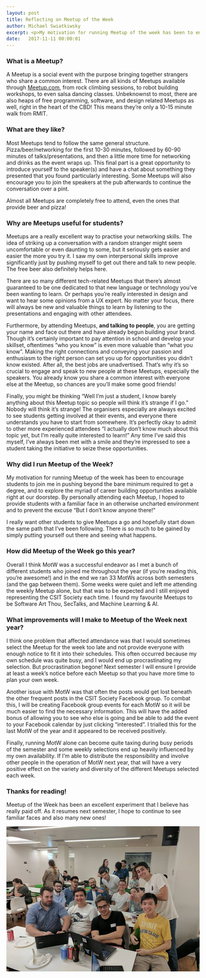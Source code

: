 ```yaml
---
layout: post
title: Reflecting on Meetup of the Week
author: Michael Swiatkiwsky
excerpt: <p>My motivation for running Meetup of the week has been to encourage students to join me in pushing beyond the bare minimum required to get a degree, and to explore the myriad of career building opportunities available right at our doorstep.</p>
date:   2017-11-11 00:00:01
---
```

### What is a Meetup? 
A Meetup is a social event with the purpose bringing together strangers who share a common interest. There are all kinds of Meetups available through [Meetup.com](meetup.com), from rock climbing sessions, to robot building workshops, to even salsa dancing classes. Unbeknownst to most, there are also heaps of free programming, software, and design related Meetups as well, right in the heart of the CBD! This means they’re only a 10-15 minute walk from RMIT.

### What are they like?
Most Meetups tend to follow the same general structure. Pizza/beer/networking for the first 10-30 minutes, followed by 60-90 minutes of talks/presentations, and then a little more time for networking and drinks as the event wraps up. This final part is a great opportunity to introduce yourself to the speaker(s) and have a chat about something they presented that you found particularly interesting. Some Meetups will also encourage you to join the speakers at the pub afterwards to continue the conversation over a pint.

Almost all Meetups are completely free to attend, even the ones that provide beer and pizza!

### Why are Meetups useful for students?
Meetups are a really excellent way to practise your networking skills. The idea of striking up a conversation with a random stranger might seem uncomfortable or even daunting to some, but it seriously gets easier and easier the more you try it. I saw my own interpersonal skills improve significantly just by pushing myself to get out there and talk to new people. The free beer also definitely helps here. 

There are so many different tech-related Meetups that there’s almost guaranteed to be one dedicated to that new language or technology you’ve been wanting to learn. Or perhaps you’re really interested in design and want to hear some opinions from a UX expert. No matter your focus, there will always be new and valuable things to learn by listening to the presentations and engaging with other attendees. 

Furthermore, by attending Meetups, **and talking to people**, you are getting your name and face out there and have already begun building your brand. Though it’s certainly important to pay attention in school and develop your skillset, oftentimes “who you know” is even more valuable than “what you know”. Making the right connections and conveying your passion and enthusiasm to the right person can set you up for opportunities you didn’t know existed. After all, the best jobs are unadvertised. That’s why it’s so crucial to engage and speak to new people at these Meetups, especially the speakers. You already know you share a common interest with everyone else at the Meetup, so chances are you’ll make some good friends!

Finally, you might be thinking “Well I’m just a student, I know barely anything about this Meetup topic so people will think it’s strange if I go.” Nobody will think it’s strange! The organisers especially are always excited to see students getting involved at their events, and everyone there understands you have to start from somewhere. It’s perfectly okay to admit to other more experienced attendees “I actually don’t know much about this topic yet, but I’m really quite interested to learn!” Any time I’ve said this myself, I’ve always been met with a smile and they’re impressed to see a student taking the initiative to seize these opportunities.

### Why did I run Meetup of the Week?
My motivation for running Meetup of the week has been to encourage students to join me in pushing beyond the bare minimum required to get a degree, and to explore the myriad of career building opportunities available right at our doorstep. By personally attending each Meetup, I hoped to provide students with a familiar face in an otherwise uncharted environment and to prevent the excuse “But I don’t know anyone there!”

I really want other students to give Meetups a go and hopefully start down the same path that I’ve been following. There is so much to be gained by simply putting yourself out there and seeing what happens.

### How did Meetup of the Week go this year?
Overall I think MotW was a successful endeavor as I met a bunch of different students who joined me throughout the year (if you’re reading this, you’re awesome!) and in the end we ran 33 MotWs across both semesters (and the gap between them). Some weeks were quiet and left me attending the weekly Meetup alone, but that was to be expected and I still enjoyed representing the CSIT Society each time. I found my favourite Meetups to be Software Art Thou, SecTalks, and Machine Learning & AI.


### What improvements will I make to Meetup of the Week next year?
I think one problem that affected attendance was that I would sometimes select the Meetup for the week too late and not provide everyone with enough notice to fit it into their schedules. This often occurred because my own schedule was quite busy, and I would end up procrastinating my selection. But procrastination begone! Next semester I will ensure I provide at least a week’s notice before each Meetup so that you have more time to plan your own week.

Another issue with MotW was that often the posts would get lost beneath the other frequent posts in the CSIT Society Facebook group. To combat this, I will be creating Facebook group events for each MotW so it will be much easier to find the necessary information. This will have the added bonus of allowing you to see who else is going and be able to add the event to your Facebook calendar by just clicking “interested”. I trialled this for the last MotW of the year and it appeared to be received positively. 

Finally, running MotW alone can become quite taxing during busy periods of the semester and some weekly selections end up heavily influenced by my own availability. If I’m able to distribute the responsibility and involve other people in the operation of MotW next year, that will have a very positive effect on the variety and diversity of the different Meetups selected each week.



### Thanks for reading!
Meetup of the Week has been an excellent experiment that I believe has really paid off. As it resumes next semester, I hope to continue to see familiar faces and also many new ones! 

![Group photo](../images/blog/csitmeetupphoto.jpg)